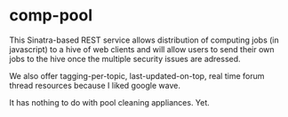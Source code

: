 comp-pool
=========

This Sinatra-based REST service allows distribution of computing jobs (in javascript) to a hive of web clients and will allow users to send their own jobs to the hive once the multiple security issues are adressed.

We also offer tagging-per-topic, last-updated-on-top, real time forum thread resources because I liked google wave.

It has nothing to do with pool cleaning appliances. Yet.
